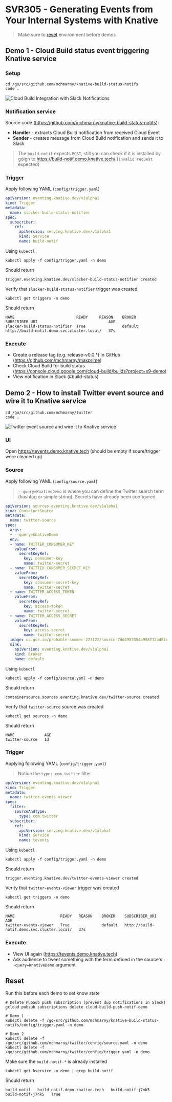 # SVR305 - Generating Events from Your Internal Systems with Knative

> Make sure to [reset](#Reset) environment before demos


## Demo 1 - Cloud Build status event triggering Knative service

### Setup

```shell
cd /go/src/github.com/mchmarny/knative-build-status-notifs
code .
```

![Cloud Build Integration with Slack Notifications](img/demo1.png "Cloud Build Integration with Slack Notifications")

### Notification service

Source code (https://github.com/mchmarny/knative-build-status-notifs):
* **Handler** - extracts Cloud Build notification from received Cloud Event
* **Sender** - creates message from Cloud Build notification and sends it to Slack

> The `build-notif` expects `POST`, still you can check if it is installed by goign to https://build-notif.demo.knative.tech/ (`Invalid request` expected)

### Trigger

Apply following YAML (`config/trigger.yaml`)

```yaml
apiVersion: eventing.knative.dev/v1alpha1
kind: Trigger
metadata:
  name: slacker-build-status-notifier
spec:
  subscriber:
    ref:
      apiVersion: serving.knative.dev/v1alpha1
      kind: Service
      name: build-notif
```

Using `kubectl`

```shell
kubectl apply -f config/trigger.yaml -n demo
```

Should return

```shell
trigger.eventing.knative.dev/slacker-build-status-notifier created
```

Verify that `slacker-build-status-notifier` trigger was created

```shell
kubectl get triggers -n demo
```

Should return

```shell
NAME                           READY     REASON    BROKER    SUBSCRIBER_URI                               AGE
slacker-build-status-notifier  True                default   http://build-notif.demo.svc.cluster.local/   37s
```

### Execute

* Create a release tag (e.g. release-v0.0.*) in GitHub (https://github.com/mchmarny/maxprime)
* Check Cloud Build for build status (https://console.cloud.google.com/cloud-build/builds?project=s9-demo)
* View notification in Slack (#build-status)




## Demo 2 - How to install Twitter event source and wire it to Knative service

```shell
cd /go/src/github.com/mchmarny/twitter
code .
```

![Twitter event source and wire it to Knative service](img/demo2.png "Twitter event source and wire it to Knative service")

### UI

Open https://tevents.demo.knative.tech (should be empty if soure/trigger were cleaned up)


### Source

Apply following YAML (`config/source.yaml`)

> `--query=KnativeDemo` is where you can define the Twitter search term (hashtag or simple string). Secrets have already been configured.



```yaml
apiVersion: sources.eventing.knative.dev/v1alpha1
kind: ContainerSource
metadata:
  name: twitter-source
spec:
  args:
  - --query=KnativeDemo
  env:
  - name: TWITTER_CONSUMER_KEY
    valueFrom:
      secretKeyRef:
        key: consumer-key
        name: twitter-secret
  - name: TWITTER_CONSUMER_SECRET_KEY
    valueFrom:
      secretKeyRef:
        key: consumer-secret-key
        name: twitter-secret
  - name: TWITTER_ACCESS_TOKEN
    valueFrom:
      secretKeyRef:
        key: access-token
        name: twitter-secret
  - name: TWITTER_ACCESS_SECRET
    valueFrom:
      secretKeyRef:
        key: access-secret
        name: twitter-secret
  image: us.gcr.io/probable-summer-223122/source-7dd4982354a958712ad81ca4a42243dd@sha256:9bfa60a5d6edaedd5431d751595b54b1282a3f4e7b512a6bb6784e8be4699a5c
  sink:
    apiVersion: eventing.knative.dev/v1alpha1
    kind: Broker
    name: default

```

Using `kubectl`

```shell
kubectl apply -f config/source.yaml -n demo
```

Should return

```shell
containersource.sources.eventing.knative.dev/twitter-source created
```

Verify that `twitter-source` source was created

```shell
kubectl get sources -n demo
```

Should return

```shell
NAME             AGE
twitter-source   1d
```

### Trigger

Applying following YAML (`config/trigger.yaml`)

> Notice the `type: com.twitter` filter

```yaml
apiVersion: eventing.knative.dev/v1alpha1
kind: Trigger
metadata:
  name: twitter-events-viewer
spec:
  filter:
    sourceAndType:
      type: com.twitter
  subscriber:
    ref:
      apiVersion: serving.knative.dev/v1alpha1
      kind: Service
      name: tevents
```

Using `kubectl`

```shell
kubectl apply -f config/trigger.yaml -n demo
```

Should return

```shell
trigger.eventing.knative.dev/twitter-events-viewer created
```

Verity that `twitter-events-viewer` trigger was created

```shell
kubectl get triggers -n demo
```

Should return

```shell
NAME                    READY   REASON    BROKER    SUBSCRIBER_URI                               AGE
twitter-events-viewer   True              default   http://build-notif.demo.svc.cluster.local/   37s
```

### Execute

* View UI again (https://tevents.demo.knative.tech)
* Ask audience to tweet something with the term defined in the source's `--query=KnativeDemo` argument



## Reset

Run this before each demo to set know state

```shell
# Delete PubSub push subscription (prevent dup notifications in Slack)
gcloud pubsub subscriptions delete cloud-build-push-notif-demo

# Demo 1
kubectl delete -f /go/src/github.com/mchmarny/knative-build-status-notifs/config/trigger.yaml -n demo

# Demo 2
kubectl delete -f /go/src/github.com/mchmarny/twitter/config/source.yaml -n demo
kubectl delete -f /go/src/github.com/mchmarny/twitter/config/trigger.yaml -n demo
```

Make sure the `build-notif-*` is already installed

```shell
kubectl get kservice -n demo | grep build-notif
```

Should return

```shell
build-notif   build-notif.demo.knative.tech   build-notif-j7nk5   build-notif-j7nk5   True
```

